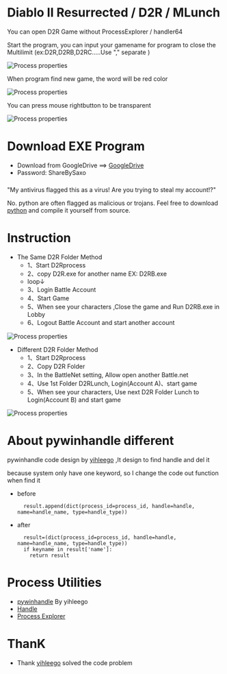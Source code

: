 # Diablo II Resurrected / D2R / MLunch

You can open D2R Game without ProcessExplorer / handler64

Start the program, you can input your gamename for program to close the Multilimit (ex:D2R,D2RB,D2RC.....Use "," separate )

![Process properties](https://github.com/Saxo0213/D2RMLunch/blob/main/image/03.PNG)

When program find new game, the word will be red color

![Process properties](https://github.com/Saxo0213/D2RMLunch/blob/main/image/04.PNG)

You can press mouse rightbutton to be transparent 

![Process properties](https://github.com/Saxo0213/D2RMLunch/blob/main/image/05.PNG)


# Download EXE Program
  - Download from GoogleDrive ==> [GoogleDrive](https://drive.google.com/file/d/1s0yd32V5pxzLb--wDLP-g2p9QHoQGGrz/view?usp=sharing)
  - Password: ShareBySaxo

###

"My antivirus flagged this as a virus! Are you trying to steal my account!?"

No. python are often flagged as malicious or trojans. Feel free to download [python](https://www.python.org/) and compile it yourself from source. 
# Instruction 
- The Same D2R Folder Method
  - 1、Start D2Rprocess
  - 2、copy D2R.exe for another name EX: D2RB.exe
  - loop↓
  - 3、Login Battle Account
  - 4、Start Game
  - 5、When see your characters ,Close the game and Run D2RB.exe in Lobby
  - 6、Logout Battle Account and start another account

![Process properties](https://github.com/Saxo0213/D2RMLunch/blob/main/image/01.PNG)

- Different D2R Folder Method
  - 1、Start D2Rprocess
  - 2、Copy D2R Folder
  - 3、In the BattleNet setting, Allow open another Battle.net
  - 4、Use 1st Folder D2RLunch, Login(Account A)、start game
  - 5、When see your characters, Use next D2R Folder Lunch to Login(Account B) and start game

![Process properties](https://github.com/Saxo0213/D2RMLunch/blob/main/image/02.PNG)

# About pywinhandle different
  pywinhandle code design by [yihleego](https://github.com/yihleego) ,It design to find handle and del it
  
  because system only have one keyword, so I change the code out function when find it
- before
        
        result.append(dict(process_id=process_id, handle=handle, name=handle_name, type=handle_type))

- after 
        
        result=(dict(process_id=process_id, handle=handle, name=handle_name, type=handle_type))
        if keyname in result['name']:
          return result
  
# Process Utilities
- [pywinhandle](https://github.com/yihleego/pywinhandle) By yihleego
- [Handle](https://docs.microsoft.com/en-us/sysinternals/downloads/handle)
- [Process Explorer](https://docs.microsoft.com/en-us/sysinternals/downloads/process-explorer)

# ThanK
- Thank [yihleego](https://github.com/yihleego) solved the code problem
